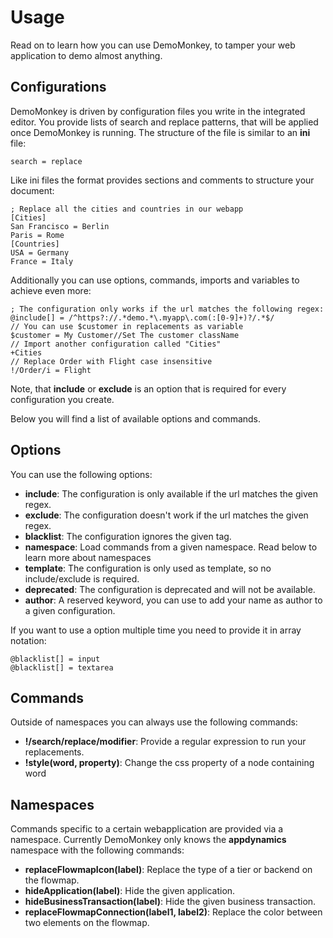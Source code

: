# Usage

Read on to learn how you can use DemoMonkey, to tamper your web application to demo almost anything.

## Configurations

DemoMonkey is driven by configuration files you write in the integrated editor. You provide lists of search and replace patterns, that will be applied once DemoMonkey is running. The structure of the file is similar to an **ini** file:

```
search = replace
```

Like ini files the format provides sections and comments to structure your document:

```
; Replace all the cities and countries in our webapp
[Cities]
San Francisco = Berlin
Paris = Rome
[Countries]
USA = Germany
France = Italy
```

Additionally you can use options, commands, imports and variables to achieve even more:

```
; The configuration only works if the url matches the following regex:
@include[] = /^https?://.*demo.*\.myapp\.com(:[0-9]+)?/.*$/
// You can use $customer in replacements as variable
$customer = My Customer//Set The customer className
// Import another configuration called "Cities"
+Cities
// Replace Order with Flight case insensitive
!/Order/i = Flight
```

Note, that **include** or **exclude** is an option that is required for every configuration you create.

Below you will find a list of available options and commands.

## Options

You can use the following options:

- **include**: The configuration is only available if the url matches the given regex.
- **exclude**: The configuration doesn't work if the url matches the given regex.
- **blacklist**: The configuration ignores the given tag.
- **namespace**: Load commands from a given namespace. Read below to learn more about namespaces
- **template**: The configuration is only used as template, so no include/exclude is required.
- **deprecated**: The configuration is deprecated and will not be available.
- **author**: A reserved keyword, you can use to add your name as author to a given configuration.

If you want to use a option multiple time you need to provide it in array notation:

```
@blacklist[] = input
@blacklist[] = textarea
```

## Commands

Outside of namespaces you can always use the following commands:

- **!/search/replace/modifier**: Provide a regular expression to run your replacements.
- **!style(word, property)**: Change the css property of a node containing word 

## Namespaces

Commands specific to a certain webapplication are provided via a namespace. Currently DemoMonkey only knows the **appdynamics** namespace with the following commands:

- **replaceFlowmapIcon(label)**: Replace the type of a tier or backend on the flowmap.
- **hideApplication(label)**: Hide the given application.
- **hideBusinessTransaction(label)**: Hide the given business transaction.
- **replaceFlowmapConnection(label1, label2)**: Replace the color between two elements on the flowmap.
